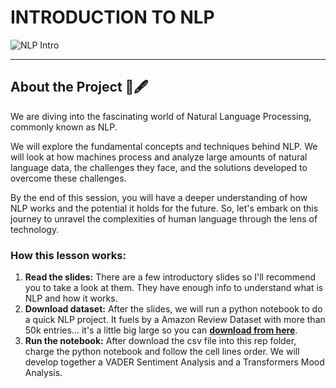 
# INTRODUCTION TO NLP

![NLP Intro](https://datascientest.com/en/wp-content/uploads/sites/9/2023/09/nlp.jpg)

---

## About the Project 🧠🖋️

We are diving into the fascinating world of Natural Language Processing, commonly known as NLP.

We will explore the fundamental concepts and techniques behind NLP. We will look at how machines process and analyze large amounts of natural language data, the challenges they face, and the solutions developed to overcome these challenges.

By the end of this session, you will have a deeper understanding of how NLP works and the potential it holds for the future. So, let's embark on this journey to unravel the complexities of human language through the lens of technology.

### How this lesson works:

1. **Read the slides:** There are a few introductory slides so I'll recommend you to take a look at them. They have enough info to understand what is NLP and how it works.
2. **Download dataset:** After the slides, we will run a python notebook to do a quick NLP project. It fuels by a Amazon Review Dataset with more than 50k entries... it's a little big large so you can **[download from here](https://drive.google.com/file/d/1C2k72MkqNUpQ6GOPJQfWNwQoe4mfDR_J/view?usp=sharing)**.
3. **Run the notebook:** After download the csv file into this rep folder, charge the python notebook and follow the cell lines order. We will develop together a VADER Sentiment Analysis and a Transformers Mood Analysis.
